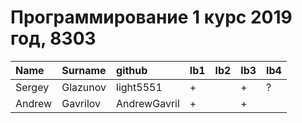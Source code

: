 # Программирование 1 курс 2019 год, 8303
| Name         | Surname     | github       | lb1   | lb2   | lb3   | lb4   |
|:-------------|:------------|:-------------|:------|:------|:------|:------|
| Sergey       | Glazunov    | light5551    | +     |       | +     | ?     |
| Andrew       | Gavrilov    | AndrewGavril | +     |       | +     |       |

